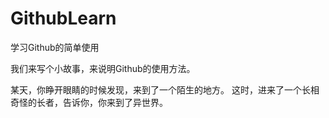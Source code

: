 # GithubLearn
学习Github的简单使用

我们来写个小故事，来说明Github的使用方法。

某天，你睁开眼睛的时候发现，来到了一个陌生的地方。
这时，进来了一个长相奇怪的长者，告诉你，你来到了异世界。
